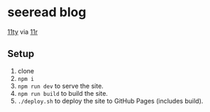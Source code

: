 # seeread blog

[11ty](https://www.11ty.dev) via [11r](https://reeseschultz.github.io/11r/)

## Setup

1. clone
1. `npm i`
1. `npm run dev` to serve the site.
1. `npm run build` to build the site.
1. `./deploy.sh` to deploy the site to GitHub Pages (includes build).
